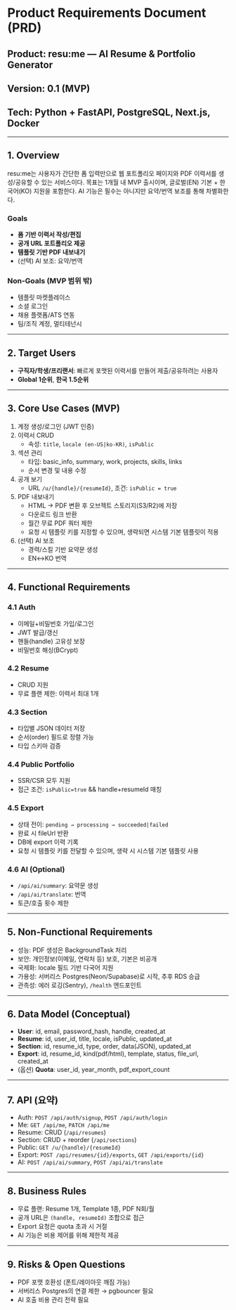 # Product Requirements Document (PRD)

## Product: resu:me — AI Resume & Portfolio Generator

## Version: 0.1 (MVP)

## Tech: Python + FastAPI, PostgreSQL, Next.js, Docker

---

## 1. Overview

resu:me는 사용자가 간단한 폼 입력만으로 웹 포트폴리오 페이지와 PDF 이력서를 생성/공유할 수 있는 서비스이다.
목표는 1개월 내 MVP 출시이며, 글로벌(EN) 기본 + 한국어(KO) 지원을 포함한다.
AI 기능은 필수는 아니지만 요약/번역 보조를 통해 차별화한다.

### Goals

- **폼 기반 이력서 작성/편집**
- **공개 URL 포트폴리오 제공**
- **템플릿 기반 PDF 내보내기**
- (선택) AI 보조: 요약/번역

### Non-Goals (MVP 범위 밖)

- 템플릿 마켓플레이스
- 소셜 로그인
- 채용 플랫폼/ATS 연동
- 팀/조직 계정, 멀티테넌시

---

## 2. Target Users

- **구직자/학생/프리랜서**: 빠르게 포맷된 이력서를 만들어 제출/공유하려는 사용자
- **Global 1순위**, **한국 1.5순위**

---

## 3. Core Use Cases (MVP)

1. 계정 생성/로그인 (JWT 인증)
2. 이력서 CRUD
   - 속성: `title`, `locale (en-US|ko-KR)`, `isPublic`
3. 섹션 관리
   - 타입: basic_info, summary, work, projects, skills, links
   - 순서 변경 및 내용 수정
4. 공개 보기
   - URL `/u/{handle}/{resumeId}`, 조건: `isPublic = true`
5. PDF 내보내기
   - HTML → PDF 변환 후 오브젝트 스토리지(S3/R2)에 저장
   - 다운로드 링크 반환
   - 월간 무료 PDF 쿼터 제한
   - 요청 시 템플릿 키를 지정할 수 있으며, 생략되면 시스템 기본 템플릿이 적용
6. (선택) AI 보조
   - 경력/스킬 기반 요약문 생성
   - EN↔KO 번역

---

## 4. Functional Requirements

### 4.1 Auth

- 이메일+비밀번호 가입/로그인
- JWT 발급/갱신
- 핸들(handle) 고유성 보장
- 비밀번호 해싱(BCrypt)

### 4.2 Resume

- CRUD 지원
- 무료 플랜 제한: 이력서 최대 1개

### 4.3 Section

- 타입별 JSON 데이터 저장
- 순서(order) 필드로 정렬 가능
- 타입 스키마 검증

### 4.4 Public Portfolio

- SSR/CSR 모두 지원
- 접근 조건: `isPublic=true` && handle+resumeId 매칭

### 4.5 Export

- 상태 전이: `pending → processing → succeeded|failed`
- 완료 시 fileUrl 반환
- DB에 export 이력 기록
- 요청 시 템플릿 키를 전달할 수 있으며, 생략 시 시스템 기본 템플릿 사용

### 4.6 AI (Optional)

- `/api/ai/summary`: 요약문 생성
- `/api/ai/translate`: 번역
- 토큰/호출 횟수 제한

---

## 5. Non-Functional Requirements

- 성능: PDF 생성은 BackgroundTask 처리
- 보안: 개인정보(이메일, 연락처 등) 보호, 기본은 비공개
- 국제화: locale 필드 기반 다국어 지원
- 가용성: 서버리스 Postgres(Neon/Supabase)로 시작, 추후 RDS 승급
- 관측성: 에러 로깅(Sentry), `/health` 엔드포인트

---

## 6. Data Model (Conceptual)

- **User**: id, email, password_hash, handle, created_at
- **Resume**: id, user_id, title, locale, isPublic, updated_at
- **Section**: id, resume_id, type, order, data(JSON), updated_at
- **Export**: id, resume_id, kind(pdf/html), template, status, file_url, created_at
- (옵션) **Quota**: user_id, year_month, pdf_export_count

---

## 7. API (요약)

- Auth: `POST /api/auth/signup`, `POST /api/auth/login`
- Me: `GET /api/me`, `PATCH /api/me`
- Resume: CRUD (`/api/resumes`)
- Section: CRUD + reorder (`/api/sections`)
- Public: `GET /u/{handle}/{resumeId}`
- Export: `POST /api/resumes/{id}/exports`, `GET /api/exports/{id}`
- AI: `POST /api/ai/summary`, `POST /api/ai/translate`

---

## 8. Business Rules

- 무료 플랜: Resume 1개, Template 1종, PDF N회/월
- 공개 URL은 `(handle, resumeId)` 조합으로 접근
- Export 요청은 quota 초과 시 거절
- AI 기능은 비용 제어를 위해 제한적 제공

---

## 9. Risks & Open Questions

- PDF 포맷 호환성 (폰트/레이아웃 깨짐 가능)
- 서버리스 Postgres의 연결 제한 → pgbouncer 필요
- AI 호출 비용 관리 전략 필요

